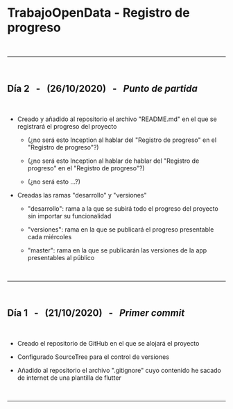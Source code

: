 
<!-- ======================================================================================================================== -->

# **TrabajoOpenData** - Registro de progreso
<br>

<!-- ======================================================================================================================== -->

---

<!-- ======================================================================================================================== -->
<br>

## **Día 2** &nbsp; - &nbsp; (26/10/2020) &nbsp; - &nbsp; _Punto de partida_
<br>

- Creado y añadido al repositorio el archivo "README.md" en el que se registrará el progreso del proyecto

    - (¿no será esto Inception al hablar del "Registro de progreso" en el "Registro de progreso"?)

    - (¿no será esto Inception al hablar de hablar del "Registro de progreso" en el "Registro de progreso"?)

    - (¿no será esto ...?)

- Creadas las ramas "desarrollo" y "versiones"

    - "desarrollo": rama a la que se subirá todo el progreso del proyecto sin importar su funcionalidad

    - "versiones": rama en la que se publicará el progreso presentable cada miércoles

    - "master": rama en la que se publicarán las versiones de la app presentables al público

<br>

---

<!-- ======================================================================================================================== -->
<br>

## **Día 1** &nbsp; - &nbsp; (21/10/2020) &nbsp; - &nbsp; _Primer commit_
<br>

- Creado el repositorio de GitHub en el que se alojará el proyecto

- Configurado SourceTree para el control de versiones

- Añadido al repositorio el archivo ".gitignore" cuyo contenido he sacado de internet de una plantilla de flutter

<br>

---

<!-- ======================================================================================================================== -->